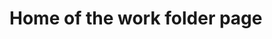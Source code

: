 <!-- ---
navigation:
  title: Lost And Found Anything Store

--- -->

# Home of the work folder page


